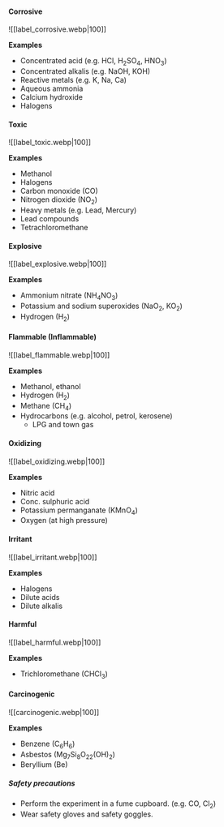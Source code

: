#### Corrosive
![[label_corrosive.webp|100]]

**Examples**
- Concentrated acid (e.g. HCl, H<sub>2</sub>SO<sub>4</sub>, HNO<sub>3</sub>)
- Concentrated alkalis (e.g. NaOH, KOH)
- Reactive metals (e.g. K, Na, Ca)
- Aqueous ammonia
- Calcium hydroxide
- Halogens

#### Toxic
![[label_toxic.webp|100]]

**Examples**
- Methanol
- Halogens
- Carbon monoxide (CO)
- Nitrogen dioxide (NO<sub>2</sub>)
- Heavy metals (e.g. Lead, Mercury)
- Lead compounds
- Tetrachloromethane

#### Explosive
![[label_explosive.webp|100]]

**Examples**
- Ammonium nitrate (NH<sub>4</sub>NO<sub>3</sub>)
- Potassium and sodium superoxides (NaO<sub>2</sub>, KO<sub>2</sub>)
- Hydrogen (H<sub>2</sub>)

#### Flammable (Inflammable)
![[label_flammable.webp|100]]

**Examples**
- Methanol, ethanol
- Hydrogen (H<sub>2</sub>)
- Methane (CH<sub>4</sub>)
- Hydrocarbons (e.g. alcohol, petrol, kerosene)
	- LPG and town gas

#### Oxidizing
![[label_oxidizing.webp|100]]

**Examples**
- Nitric acid
- Conc. sulphuric acid
- Potassium permanganate (KMnO<sub>4</sub>)
- Oxygen (at high pressure)

#### Irritant
![[label_irritant.webp|100]]

**Examples**
- Halogens
- Dilute acids
- Dilute alkalis

#### Harmful
![[label_harmful.webp|100]]

**Examples**
- Trichloromethane (CHCl<sub>3</sub>)

#### Carcinogenic
![[carcinogenic.webp|100]]

**Examples**
- Benzene (C<sub>6</sub>H<sub>6</sub>)
- Asbestos (Mg<sub>7</sub>Si<sub>8</sub>O<sub>22</sub>(OH)<sub>2</sub>)
- Beryllium (Be)

##### Safety precautions
- Perform the experiment in a fume cupboard. (e.g. CO, Cl<sub>2</sub>)
- Wear safety gloves and safety goggles.

